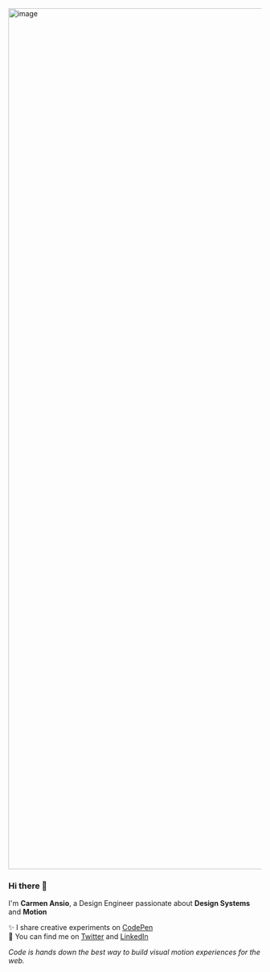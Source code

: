 <img width="1709" alt="image" src="https://github.com/user-attachments/assets/7dd5280e-1bff-4cc4-a281-5e18f95f6c8b">

### Hi there 👋  

I'm **Carmen Ansio**, a Design Engineer passionate about **Design Systems** and **Motion**  

✨ I share creative experiments on [CodePen](https://codepen.io/carmenansio)  
💬 You can find me on [Twitter](https://twitter.com/carmenansio) and [LinkedIn](https://www.linkedin.com/in/carmenansio/)  

_Code is hands down the best way to build visual motion experiences for the web._  
